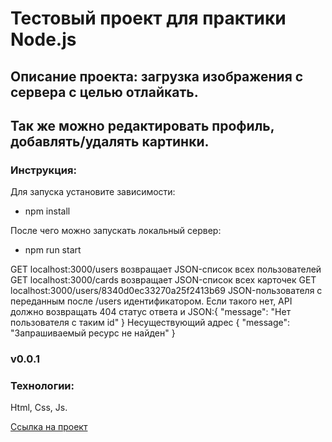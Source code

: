 # Тестовый проект для практики Node.js

## Описание проекта: загрузка изображения с сервера с целью отлайкать.
## Так же можно редактировать профиль, добавлять/удалять картинки.

### Инструкция:
Для запуска установите зависимости:
 - npm install

После чего можно запускать локальный сервер: 
- npm run start

GET localhost:3000/users возвращает	JSON-список всех пользователей
GET localhost:3000/cards возвращает JSON-список всех карточек
GET localhost:3000/users/8340d0ec33270a25f2413b69	JSON-пользователя
с переданным после /users идентификатором. Если такого нет, API должно возвращать
404 статус ответа и JSON:{ "message": "Нет пользователя с таким id" }
Несуществующий адрес	{ "message": "Запрашиваемый ресурс не найден" }


### v0.0.1 

### Технологии:
Html, Css, Js.

[Ссылка на проект]( https://github.com/marityz/work12.git)

